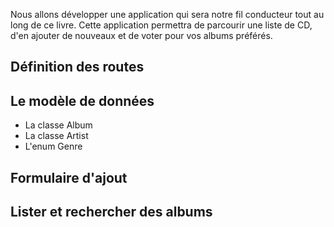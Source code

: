 ﻿Nous allons développer une application qui sera notre fil conducteur tout au long de ce livre.
Cette application permettra de parcourir une liste de CD, d'en ajouter de nouveaux et de voter pour vos albums préférés. 

## Définition des routes

## Le modèle de données

* La classe Album
* La classe Artist
* L'enum Genre

## Formulaire d'ajout

## Lister et rechercher des albums
